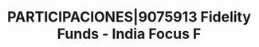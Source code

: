 ---
layout: asset
title: PARTICIPACIONES|9075913 Fidelity Funds - India Focus F
isin: LU0936579852
---